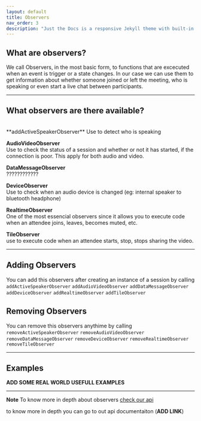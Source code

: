 ```yaml
---
layout: default
title: Observers
nav_order: 3
description: "Just the Docs is a responsive Jekyll theme with built-in search that is easily customizable and hosted on GitHub Pages."
---
```


## What are observers?
We call Observers, in the most basic form, to functions that are excecuted when an event is trigger or a state changes. In our case we can use them to get information about whether someone joined or left the meeting, who is speaking or even start a live chat between participants.

---
## What observers are there available?
<br>
**addActiveSpeakerObserver**  
Use to detect who is speaking

**AudioVideoObserver**  
Use to check the status of a session and whether or not it has started, if the connection is poor. This apply for both audio and video.

**DataMessageObserver**  
????????????

**DeviceObserver**  
Use to check when an audio device is changed (eg: internal speaker to bluetooth headphone)

**RealtimeObserver**  
One of the most essencial observers since it allows you to execute code when an attendee joins, leaves, becomes muted, etc.

**TileObserver**  
use to execute code when an attendee starts, stop, stops sharing the video.

---
## Adding Observers
You can add this observers after creating an instance of a session by calling `addActiveSpeakerObserver` `addAudioVideoObserver` `addDataMessageObserver` `addDeviceObserver` `addRealtimeObserver` `addTileObserver`
## Removing Observers
You can remove this observers anythime by calling `removeActiveSpeakerObserver` `removeAudioVideoObserver` `removeDataMessageObserver` `removeDeviceObserver` `removeRealtimeObserver` `removeTileObserver`

---
## Examples

**ADD SOME REAL WORLD USEFULL EXAMPLES**

---
<div class="note">
<b class="label">Note</b> To know more in depth about observers <a href="/docs/api/interfaces" target="_blank">check our api</a>
</div>

to know more in depth you can go to out api documentaiton (**ADD LINK**)

